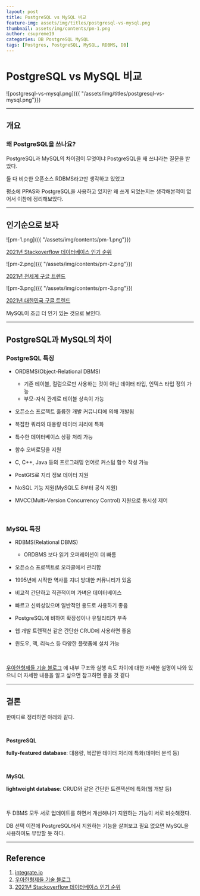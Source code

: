 ```yaml
---
layout: post
title: PostgreSQL vs MySQL 비교
feature-img: assets/img/titles/postgresql-vs-mysql.png
thumbnail: assets/img/contents/pm-1.png
author: csupreme19
categories: DB PostgreSQL MySQL
tags: [Postgres, PostgreSQL, MySQL, RDBMS, DB]
---
```


# PostgreSQL vs MySQL 비교

![postgresql-vs-mysql.png]({{ "/assets/img/titles/postgresql-vs-mysql.png"}})

---

## 개요

### 왜 PostgreSQL을 쓰나요?

PostgreSQL과 MySQL의 차이점이 무엇이냐 PostgreSQL을 왜 쓰냐라는 질문을 받았다.

둘 다 비슷한 오픈소스 RDBMS라고만 생각하고 있었고

평소에 PPAS와 PostgreSQL을 사용하고 있지만 왜 쓰게 되었는지는 생각해본적이 없어서 이참에 정리해보았다.

---

## 인기순으로 보자

![pm-1.png]({{ "/assets/img/contents/pm-1.png"}})

[2021년 Stackoverflow 데이터베이스 인기 순위](https://insights.stackoverflow.com/survey/2021#most-popular-technologies-database)

![pm-2.png]({{ "/assets/img/contents/pm-2.png"}})

[2021년 전세계 구글 트렌드](https://trends.google.co.kr/trends/explore?date=2021-01-01%202021-12-31&q=postgresql,mysql)

![pm-3.png]({{ "/assets/img/contents/pm-3.png"}})

[2021년 대한민국 구글 트렌드](https://trends.google.co.kr/trends/explore?date=2021-01-01%202021-12-31&geo=KR&q=postgresql,mysql)

MySQL이 조금 더 인기 있는 것으로 보인다.

---

## PostgreSQL과 MySQL의 차이

### PostgreSQL 특징

- ORDBMS(Object-Relational DBMS)
  - 기존 테이블, 컬럼으로만 사용하는 것이 아닌 데이터 타입, 인덱스 타입 정의 가능
  - 부모-자식 관계로 테이블 상속이 가능
- 오픈소스 프로젝트 훌륭한 개발 커뮤니티에 의해 개발됨
- 복잡한 쿼리와 대용량 데이터 처리에 특화
- 특수한 데이터베이스 상황 처리 가능

- 함수 오버로딩을 지원

- C, C++, Java 등의 프로그래밍 언어로 커스텀 함수 작성 가능
- PostGIS로 지리 정보 데이터 지원
- NoSQL 기능 지원(MySQL도 8부터 공식 지원)
- MVCC(Multi-Version Concurrency Control) 지원으로 동시성 제어

<br>

### MySQL 특징

- RDBMS(Relational DBMS)
  - ORDBMS 보다 읽기 오퍼레이션이 더 빠름
- 오픈소스 프로젝트로 오라클에서 관리함
- 1995년에 시작한 역사를 지녀 방대한 커뮤니티가 있음

- 비교적 간단하고 직관적이며 가벼운 데이터베이스

- 빠르고 신뢰성있으며 일반적인 용도로 사용하기 좋음

- PostgreSQL에 비하여 확장성이나 유틸리티가 부족
- 웹 개발 트랜잭션 같은 간단한 CRUD에 사용하면 좋음
- 윈도우, 맥, 리눅스 등 다양한 플랫폼에 설치 가능

<br>

[우아한형제들 기술 블로그](https://techblog.woowahan.com/6550/) 에 내부 구조와 실행 속도 차이에 대한 자세한 설명이 나와 있으니 더 자세한 내용을 알고 싶으면 참고하면 좋을 것 같다

---

## 결론

한마디로 정리하면 아래와 같다.

<br>

**PostgreSQL**

**fully-featured database**: 대용량, 복잡한 데이터 처리에 특화(데이터 분석 등)

<br>

**MySQL**

**lightweight database**: CRUD와 같은 간단한 트랜잭션에 특화(웹 개발 등)

<br>

두 DBMS 모두 서로 업데이트를 하면서 개선해나가 지원하는 기능이 서로 비슷해졌다.

DB 선택 이전에 PostgreSQL에서 지원하는 기능을 살펴보고 필요 없으면 MySQL을 사용하여도 무방할 듯 하다.

---

## Reference

1. [integrate.io](https://www.integrate.io/blog/postgresql-vs-mysql-which-one-is-better-for-your-use-case/)
1. [우아한형제들 기술 블로그](https://techblog.woowahan.com/6550/)
1. [2021년 Stackoverflow 데이터베이스 인기 순위](https://insights.stackoverflow.com/survey/2021#most-popular-technologies-database)


